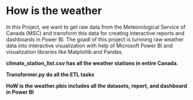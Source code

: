 # How is the weather
In this Project, we want to get raw data from the Meteorological Service of Canada (MSC) and transform this data for creating interactive reports and dashboards in Power BI. The goadl of this project is turnning raw weather data into interactive visualization with help of Microsoft Power BI and visualization libraries like Matplotlib and Pandas.

**climate_station_list.csv has all the weather stations in entire Canada.**

**Transformer.py do all the ETL tasks**
 
**HoW is the weather.pbix includes all the datasets, report, and dashboard in Power BI**
